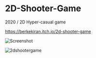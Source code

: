 # 2D-Shooter-Game
2020 / 2D Hyper-casual game

https://berkekiran.itch.io/2d-shooter-game

![Screenshot](https://user-images.githubusercontent.com/22173853/86818262-d59dd080-c08e-11ea-92ca-72f5dd1edfc1.png)

![2dshootergame](https://user-images.githubusercontent.com/22173853/86977944-67d4d000-c186-11ea-9007-eb034fe0f272.gif)
